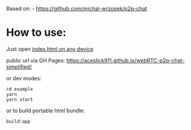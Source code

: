 Based on: - https://github.com/michal-wrzosek/p2p-chat

# How to use:

Just open
[index.html on any device](example/build/index.html)

public url via GH Pages:
https://aceslick911.github.io/webRTC-p2p-chat-simplified/

or dev modes:

```
cd example
yarn
yarn start
```

or to build portable html bundle:

```
build:app
```
